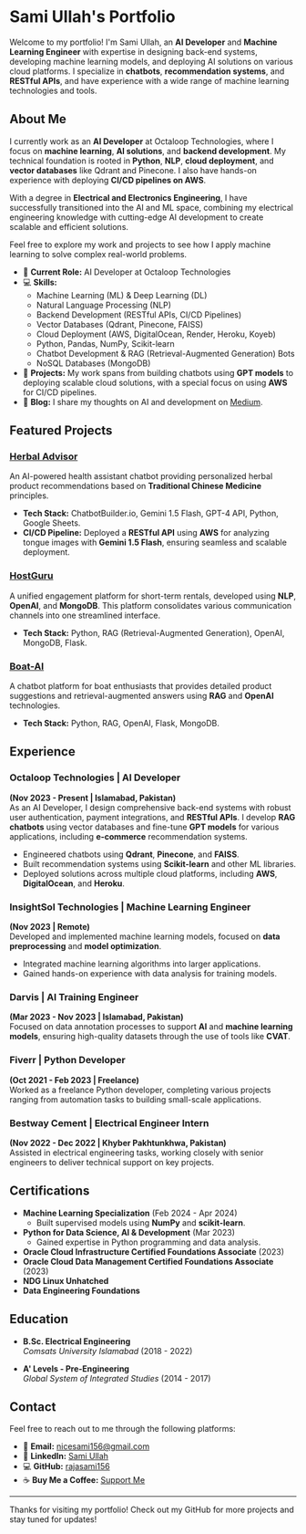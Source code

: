 # Sami Ullah's Portfolio

Welcome to my portfolio! I'm Sami Ullah, an **AI Developer** and **Machine Learning Engineer** with expertise in designing back-end systems, developing machine learning models, and deploying AI solutions on various cloud platforms. I specialize in **chatbots**, **recommendation systems**, and **RESTful APIs**, and have experience with a wide range of machine learning technologies and tools.

## About Me

I currently work as an **AI Developer** at Octaloop Technologies, where I focus on **machine learning**, **AI solutions**, and **backend development**. My technical foundation is rooted in **Python**, **NLP**, **cloud deployment**, and **vector databases** like Qdrant and Pinecone. I also have hands-on experience with deploying **CI/CD pipelines on AWS**.

With a degree in **Electrical and Electronics Engineering**, I have successfully transitioned into the AI and ML space, combining my electrical engineering knowledge with cutting-edge AI development to create scalable and efficient solutions.

Feel free to explore my work and projects to see how I apply machine learning to solve complex real-world problems.

- 🔭 **Current Role:** AI Developer at Octaloop Technologies
- 💻 **Skills:**
    - Machine Learning (ML) & Deep Learning (DL)
    - Natural Language Processing (NLP)
    - Backend Development (RESTful APIs, CI/CD Pipelines)
    - Vector Databases (Qdrant, Pinecone, FAISS)
    - Cloud Deployment (AWS, DigitalOcean, Render, Heroku, Koyeb)
    - Python, Pandas, NumPy, Scikit-learn
    - Chatbot Development & RAG (Retrieval-Augmented Generation) Bots
    - NoSQL Databases (MongoDB)
- 🌱 **Projects:** My work spans from building chatbots using **GPT models** to deploying scalable cloud solutions, with a special focus on using **AWS** for CI/CD pipelines.
- 📝 **Blog:** I share my thoughts on AI and development on [Medium](https://medium.com/@nicesami156).

## Featured Projects

### [Herbal Advisor](https://myherbaladvisor.com/)
An AI-powered health assistant chatbot providing personalized herbal product recommendations based on **Traditional Chinese Medicine** principles. 

- **Tech Stack:** ChatbotBuilder.io, Gemini 1.5 Flash, GPT-4 API, Python, Google Sheets.
- **CI/CD Pipeline:** Deployed a **RESTful API** using **AWS** for analyzing tongue images with **Gemini 1.5 Flash**, ensuring seamless and scalable deployment.

### [HostGuru](https://host-guru.vercel.app/home)
A unified engagement platform for short-term rentals, developed using **NLP**, **OpenAI**, and **MongoDB**. This platform consolidates various communication channels into one streamlined interface.

- **Tech Stack:** Python, RAG (Retrieval-Augmented Generation), OpenAI, MongoDB, Flask.

### [Boat-AI](https://bot-ai-chi.vercel.app/)
A chatbot platform for boat enthusiasts that provides detailed product suggestions and retrieval-augmented answers using **RAG** and **OpenAI** technologies.

- **Tech Stack:** Python, RAG, OpenAI, Flask, MongoDB.

## Experience

### Octaloop Technologies | AI Developer
**(Nov 2023 - Present | Islamabad, Pakistan)**  
As an AI Developer, I design comprehensive back-end systems with robust user authentication, payment integrations, and **RESTful APIs**. I develop **RAG chatbots** using vector databases and fine-tune **GPT models** for various applications, including **e-commerce** recommendation systems.

- Engineered chatbots using **Qdrant**, **Pinecone**, and **FAISS**.
- Built recommendation systems using **Scikit-learn** and other ML libraries.
- Deployed solutions across multiple cloud platforms, including **AWS**, **DigitalOcean**, and **Heroku**.

### InsightSol Technologies | Machine Learning Engineer
**(Nov 2023 | Remote)**  
Developed and implemented machine learning models, focused on **data preprocessing** and **model optimization**.

- Integrated machine learning algorithms into larger applications.
- Gained hands-on experience with data analysis for training models.

### Darvis | AI Training Engineer
**(Mar 2023 - Nov 2023 | Islamabad, Pakistan)**  
Focused on data annotation processes to support **AI** and **machine learning models**, ensuring high-quality datasets through the use of tools like **CVAT**.

### Fiverr | Python Developer
**(Oct 2021 - Feb 2023 | Freelance)**  
Worked as a freelance Python developer, completing various projects ranging from automation tasks to building small-scale applications.

### Bestway Cement | Electrical Engineer Intern
**(Nov 2022 - Dec 2022 | Khyber Pakhtunkhwa, Pakistan)**  
Assisted in electrical engineering tasks, working closely with senior engineers to deliver technical support on key projects.

## Certifications
- **Machine Learning Specialization** (Feb 2024 - Apr 2024)
    - Built supervised models using **NumPy** and **scikit-learn**.
- **Python for Data Science, AI & Development** (Mar 2023)
    - Gained expertise in Python programming and data analysis.
- **Oracle Cloud Infrastructure Certified Foundations Associate** (2023)
- **Oracle Cloud Data Management Certified Foundations Associate** (2023)
- **NDG Linux Unhatched**
- **Data Engineering Foundations**

## Education
- **B.Sc. Electrical Engineering**  
  *Comsats University Islamabad* (2018 - 2022)
  
- **A' Levels - Pre-Engineering**  
  *Global System of Integrated Studies* (2014 - 2017)

## Contact

Feel free to reach out to me through the following platforms:

- 📧 **Email:** nicesami156@gmail.com
- 💼 **LinkedIn:** [Sami Ullah](https://www.linkedin.com/in/samiullah156/)
- 💻 **GitHub:** [rajasami156](https://github.com/rajasami156)
- ☕ **Buy Me a Coffee:** [Support Me](https://www.buymeacoffee.com/nicesami15i)

---

Thanks for visiting my portfolio! Check out my GitHub for more projects and stay tuned for updates!
